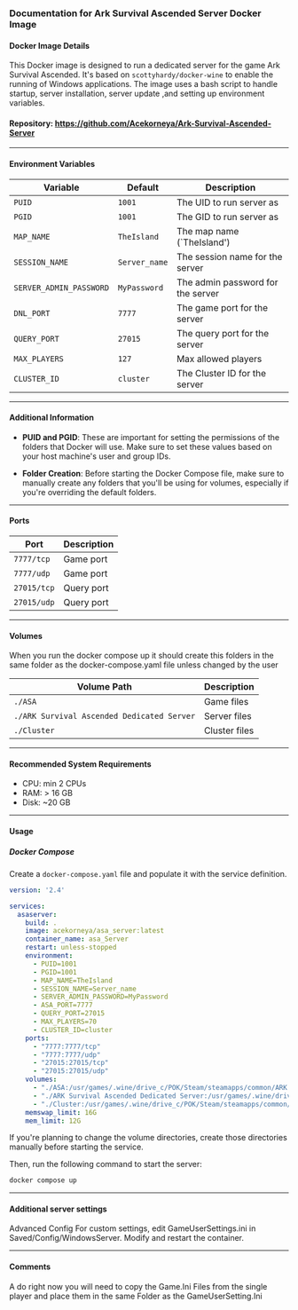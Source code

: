 
### Documentation for Ark Survival Ascended Server Docker Image

#### Docker Image Details

This Docker image is designed to run a dedicated server for the game Ark Survival Ascended. It's based on `scottyhardy/docker-wine` to enable the running of Windows applications. The image uses a bash script to handle startup, server installation, server update ,and setting up environment variables.

#### Repository: https://github.com/Acekorneya/Ark-Survival-Ascended-Server

---

#### Environment Variables

| Variable                 | Default                    | Description                                              |
| ------------------------ | -------------------------- | -------------------------------------------------------- |
| `PUID`                   | `1001`                     | The UID to run server as                                 |
| `PGID`                   | `1001`                     | The GID to run server as                                 |
| `MAP_NAME`               | `TheIsland`                | The map name (`TheIsland')           |
| `SESSION_NAME`           |   `Server_name`                        | The session name for the server                          |
| `SERVER_ADMIN_PASSWORD`  |  `MyPassword`                          | The admin password for the server                        |                                               |
| `DNL_PORT`               | `7777`                     | The game port for the server                             |
| `QUERY_PORT`             | `27015`                    | The query port for the server                            |
| `MAX_PLAYERS`            | `127`                       | Max allowed players                                      |
| `CLUSTER_ID`             |  `cluster`                 | The Cluster ID for the server                            |

---

#### Additional Information

- **PUID and PGID**: These are important for setting the permissions of the folders that Docker will use. Make sure to set these values based on your host machine's user and group IDs.
  
- **Folder Creation**: Before starting the Docker Compose file, make sure to manually create any folders that you'll be using for volumes, especially if you're overriding the default folders.

---

#### Ports

| Port         | Description                            |
| ------------ | -------------------------------------- |
| `7777/tcp`   | Game port                              |
| `7777/udp`   | Game port                              |
| `27015/tcp`  | Query port                             |
| `27015/udp`  | Query port                             |

---

#### Volumes
When you run the docker compose up it should create this folders in the same folder as the docker-compose.yaml file unless changed by the user

| Volume Path                                           | Description                                    |
| ---------------------------------------------------- | ---------------------------------------------- |
| `./ASA`              | Game files                                     |
| `./ARK Survival Ascended Dedicated Server` | Server files                           |
| `./Cluster`           | Cluster files                                  |

---

#### Recommended System Requirements

- CPU: min 2 CPUs
- RAM: > 16 GB
- Disk: ~20 GB

---

#### Usage

##### Docker Compose

Create a `docker-compose.yaml` file and populate it with the service definition. 

```yaml
version: '2.4'

services:
  asaserver:
    build: .
    image: acekorneya/asa_server:latest
    container_name: asa_Server
    restart: unless-stopped
    environment:
      - PUID=1001
      - PGID=1001
      - MAP_NAME=TheIsland
      - SESSION_NAME=Server_name
      - SERVER_ADMIN_PASSWORD=MyPassword
      - ASA_PORT=7777
      - QUERY_PORT=27015
      - MAX_PLAYERS=70
      - CLUSTER_ID=cluster
    ports:
      - "7777:7777/tcp"
      - "7777:7777/udp"
      - "27015:27015/tcp"
      - "27015:27015/udp"
    volumes:
      - "./ASA:/usr/games/.wine/drive_c/POK/Steam/steamapps/common/ARK Survival Ascended Dedicated Server/ShooterGame"
      - "./ARK Survival Ascended Dedicated Server:/usr/games/.wine/drive_c/POK/Steam/steamapps/common/ARK Survival Ascended Dedicated Server"
      - "./Cluster:/usr/games/.wine/drive_c/POK/Steam/steamapps/common/ShooterGame"
    memswap_limit: 16G
    mem_limit: 12G   
```

If you're planning to change the volume directories, create those directories manually before starting the service.

Then, run the following command to start the server:

```bash
docker compose up
```

---

#### Additional server settings 

Advanced Config
For custom settings, edit GameUserSettings.ini in Saved/Config/WindowsServer. Modify and restart the container.

---

#### Comments
A do right now you will need to copy the Game.Ini Files from the single player and place them in the same Folder as the GameUserSetting.Ini
